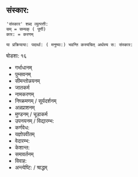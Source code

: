 
## संस्कार:

```
'संस्कार' शब्द व्युत्पत्ती: 
सम् = सम्यक् ( पूर्णी)
कार: = करणम्

या प्रक्रियाया: पदार्था: ( मनुष्या:) भवन्ति कस्यचित् अर्थस्य स: संस्कार:
```


षोडशा: १६

- गर्भाधानम् 
- पुम्सवनम् 
- सीमन्तोन्नयनम् 
- जातकर्म
- नामकरणम्
- निष्क्रमणम् / सूर्यदर्शनम्
- अन्नप्राशनम् 
- मुण्डनम् / चूडाकर्म
- उपनयनम् / विद्यारम्भ:
- कर्णवेध:
- यज्ञोपवीतम् 
- वेदारम्भ:
- केशान्त:
- समावर्तनम्
- विवाह:
- अन्त्येष्टि: / श्राद्धम्
